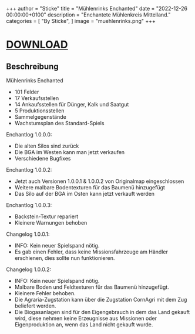 +++
author = "Sticke"
title = "Mühlenrinks Enchanted"
date = "2022-12-26 00:00:00+0100"
description = "Enchantete Mühlenkreis Mittelland."
categories = [
    "By Sticke",
]
image = "muehlenrinks.png"
+++
# [DOWNLOAD](https://drive.google.com/uc?export=download&id=10PWuGATzZ7ZYP5YbMqVNDEyQeltxlqtB)

## Beschreibung

Mühlenrinks Enchanted

- 101 Felder
- 17 Verkaufsstellen
- 14 Ankaufsstellen für Dünger, Kalk und Saatgut
- 5 Produktionsstellen
- Sammelgegenstände
- Wachstumsplan des Standard-Spiels

Enchantlog 1.0.0.0:
- Die alten Silos sind zurück
- Die BGA im Westen kann man jetzt verkaufen
- Verschiedene Bugfixes

Enchantlog 1.0.0.2:
- Jetzt auch Versionen 1.0.0.1 & 1.0.0.2 von Originalmap eingeschlossen
- Weitere malbare Bodentexturen für das Baumenü hinzugefügt
- Das Silo auf der BGA im Osten kann jetzt verkauft werden

Enchantlog 1.0.0.3:
- Backstein-Textur repariert
- Kleinere Warnungen behoben

Changelog 1.0.0.1:
- INFO: Kein neuer Spielspand nötig.
- Es gab einen Fehler, dass keine Missionsfahrzeuge am Händler erschienen, dies sollte nun funktionieren.

Changelog 1.0.0.2:
- INFO: Kein neuer Spielspand nötig.
- Malbare Boden und Feldtexturen für das Baumenü hinzugefügt.
- Kleinere Fehler behoben.
- Die Agraria-Zugstation kann über die Zugstation CornAgri mit dem Zug beliefert werden.
- Die Biogasanlagen sind für den Eigengebrauch in dem das Land gekauft wird, diese nehmen keine Erzeugnisse aus Missionen oder Eigenproduktion an, wenn das Land nicht gekauft wurde.